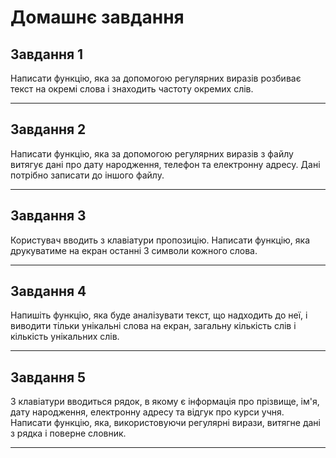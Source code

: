 # Домашнє завдання

## Завдання 1

Написати функцію, яка за допомогою регулярних виразів розбиває текст на окремі слова і знаходить частоту окремих слів.

---

## Завдання 2

Написати функцію, яка за допомогою регулярних виразів з файлу витягує дані про дату народження, телефон та електронну адресу. Дані потрібно записати до іншого файлу.

---

## Завдання 3

Користувач вводить з клавіатури пропозицію. Написати функцію, яка друкуватиме на екран останні 3 символи кожного слова.

---

## Завдання 4

Напишіть функцію, яка буде аналізувати текст, що надходить до неї, і виводити тільки унікальні слова на екран, загальну кількість слів і кількість унікальних слів.

---

## Завдання 5

З клавіатури вводиться рядок, в якому є інформація про прізвище, ім'я, дату народження, електронну адресу та відгук про курси учня. Написати функцію, яка, використовуючи регулярні вирази, витягне дані з рядка і поверне словник.

---
